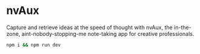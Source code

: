 # nvAux

Capture and retrieve ideas at the speed of thought with nvAux, the in-the-zone, aint-nobody-stopping-me note-taking app for creative professionals.


```sh
npm i && npm run dev
```

